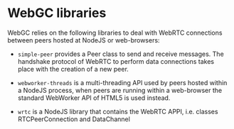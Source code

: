 # WebGC libraries
WebGC relies on the following libraries to deal with WebRTC connections between peers hosted at NodeJS or web-browsers:

- `simple-peer` provides a Peer class to send and receive messages. The handshake protocol of WebRTC to perform data connections takes place with the creation of a new peer.

- `webworker-threads` is a multi-threading API used by peers hosted within a NodeJS process, when peers are running within a web-browser the standard WebWorker API of HTML5 is used instead.

- `wrtc` is a NodeJS library that contains the WebRTC APPI, i.e. classes RTCPeerConnection and DataChannel 